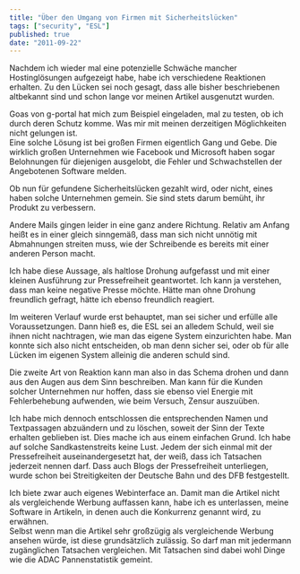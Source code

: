 ```yaml
---
title: "Über den Umgang von Firmen mit Sicherheitslücken"
tags: ["security", "ESL"]
published: true
date: "2011-09-22"
---
```


Nachdem ich wieder mal eine potenzielle Schwäche mancher Hostinglösungen aufgezeigt habe, habe ich verschiedene Reaktionen erhalten. Zu den Lücken sei noch gesagt, dass alle bisher beschriebenen altbekannt sind und schon lange vor meinen Artikel ausgenutzt wurden.

Goas von g-portal hat mich zum Beispiel eingeladen, mal zu testen, ob ich durch deren Schutz komme. Was mir mit meinen derzeitigen Möglichkeiten nicht gelungen ist.  
Eine solche Lösung ist bei großen Firmen eigentlich Gang und Gebe. Die wirklich großen Unternehmen wie Facebook und Microsoft haben sogar Belohnungen für diejenigen ausgelobt, die Fehler und Schwachstellen der Angebotenen Software melden.

Ob nun für gefundene Sicherheitslücken gezahlt wird, oder nicht, eines haben solche Unternehmen gemein. Sie sind stets darum bemüht, ihr Produkt zu verbessern.

Andere Mails gingen leider in eine ganz andere Richtung. Relativ am Anfang heißt es in einer gleich sinngemäß, dass man sich nicht unnötig mit Abmahnungen streiten muss, wie der Schreibende es bereits mit einer anderen Person macht.

Ich habe diese Aussage, als haltlose Drohung aufgefasst und mit einer kleinen Ausführung zur Pressefreiheit geantwortet. Ich kann ja verstehen, dass man keine negative Presse möchte. Hätte man ohne Drohung freundlich gefragt, hätte ich ebenso freundlich reagiert.

Im weiteren Verlauf wurde erst behauptet, man sei sicher und erfülle alle Voraussetzungen. Dann hieß es, die ESL sei an alledem Schuld, weil sie ihnen nicht nachtragen, wie man das eigene System einzurichten habe. Man konnte sich also nicht entscheiden, ob man denn sicher sei, oder ob für alle Lücken im eigenen System alleinig die anderen schuld sind.

Die zweite Art von Reaktion kann man also in das Schema drohen und dann aus den Augen aus dem Sinn beschreiben. Man kann für die Kunden solcher Unternehmen nur hoffen, dass sie ebenso viel Energie mit Fehlerbehebung aufwenden, wie beim Versuch, Zensur auszuüben.

Ich habe mich dennoch entschlossen die entsprechenden Namen und Textpassagen abzuändern und zu löschen, soweit der Sinn der Texte erhalten geblieben ist. Dies mache ich aus einem einfachen Grund. Ich habe auf solche Sandkastenstreits keine Lust. Jedem der sich einmal mit der Pressefreiheit auseinandergesetzt hat, der weiß, dass ich Tatsachen jederzeit nennen darf. Dass auch Blogs der Pressefreiheit unterliegen, wurde schon bei Streitigkeiten der Deutsche Bahn und des DFB festgestellt.

Ich biete zwar auch eigenes Webinterface an. Damit man die Artikel nicht als vergleichende Werbung auffassen kann, habe ich es unterlassen, meine Software in Artikeln, in denen auch die Konkurrenz genannt wird, zu erwähnen.  
Selbst wenn man die Artikel sehr großzügig als vergleichende Werbung ansehen würde, ist diese grundsätzlich zulässig. So darf man mit jedermann zugänglichen Tatsachen vergleichen. Mit Tatsachen sind dabei wohl Dinge wie die ADAC Pannenstatistik gemeint.

